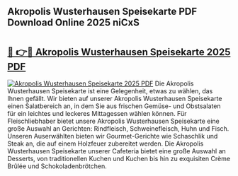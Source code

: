 ## Akropolis Wusterhausen Speisekarte PDF Download Online 2025 niCxS

# <h2><a href="http://gc5lz0y.nevu.top/?p=Akropolis+Wusterhausen+Speisekarte">🔗 👉🔴 Akropolis Wusterhausen Speisekarte 2025 PDF</a></h2>

[![Akropolis Wusterhausen Speisekarte 2025 PDF](https://i.imgur.com/dBaPXMq.png)](http://gc5lz0y.nevu.top/?p=Akropolis+Wusterhausen+Speisekarte)
Die Akropolis Wusterhausen Speisekarte ist eine Gelegenheit, etwas zu wählen, das Ihnen gefällt. Wir bieten auf unserer Akropolis Wusterhausen Speisekarte einen Salatbereich an, in dem Sie aus frischen Gemüse- und Obstsalaten für ein leichtes und leckeres Mittagessen wählen können. Für Fleischliebhaber bietet unsere Akropolis Wusterhausen Speisekarte eine große Auswahl an Gerichten: Rindfleisch, Schweinefleisch, Huhn und Fisch. Unseren Auserwählten bieten wir Gourmet-Gerichte wie Schaschlik und Steak an, die auf einem Holzfeuer zubereitet werden. Die Akropolis Wusterhausen Speisekarte unserer Cafeteria bietet eine große Auswahl an Desserts, von traditionellen Kuchen und Kuchen bis hin zu exquisiten Crème Brûlée und Schokoladenbrötchen.
